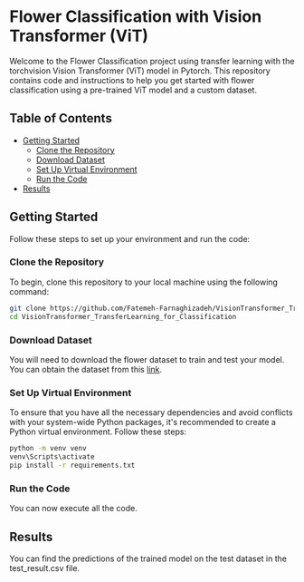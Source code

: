 # Flower Classification with Vision Transformer (ViT)

Welcome to the Flower Classification project using transfer learning with the torchvision Vision Transformer (ViT) model in Pytorch. This repository contains code and instructions to help you get started with flower classification using a pre-trained ViT model and a custom dataset.

## Table of Contents
- [Getting Started](#getting-started)
  - [Clone the Repository](#clone-the-repository)
  - [Download Dataset](#download-dataset)
  - [Set Up Virtual Environment](#set-up-virtual-environment)
  - [Run the Code](#run-the-code)
- [Results](#results)

## Getting Started

Follow these steps to set up your environment and run the code:

### Clone the Repository
To begin, clone this repository to your local machine using the following command:

```bash
git clone https://github.com/Fatemeh-Farnaghizadeh/VisionTransformer_TransferLearning_for_Classification.git
cd VisionTransformer_TransferLearning_for_Classification
```
### Download Dataset
You will need to download the flower dataset to train and test your model. You can obtain the dataset from this [link](https://drive.google.com/file/d/17HpTij-vL6Obg_Jcz7G74Qzboj4p5UUq/view?usp=sharing).

### Set Up Virtual Environment
To ensure that you have all the necessary dependencies and avoid conflicts with your system-wide Python packages, it's recommended to create a Python virtual environment. Follow these steps:

```bash
python -m venv venv
venv\Scripts\activate
pip install -r requirements.txt
```
### Run the Code
You can now execute all the code.

## Results
You can find the predictions of the trained model on the test dataset in the test_result.csv file.
